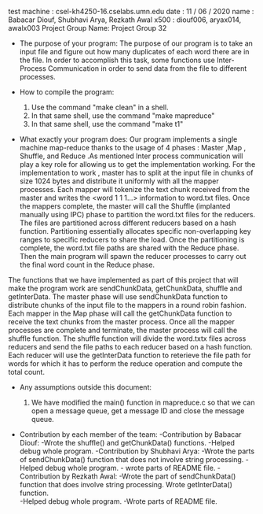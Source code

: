 test machine : csel-kh4250-16.cselabs.umn.edu
date : 11 / 06 / 2020
name : Babacar Diouf, Shubhavi Arya, Rezkath Awal
x500 : diouf006, aryax014, awalx003
Project Group Name: Project Group 32

- The purpose of your program: The purpose of our program is to take an input file and figure out how many duplicates of each word there are in
the file.   In order to accomplish this task, some functions use Inter-Process Communication in order to send data from the file to different 
processes.

- How to compile the program: 
	1) Use the command "make clean" in a shell.
	2) In that same shell, use the command "make mapreduce"
	3) In that same shell, use the command "make t1"

- What exactly your program does: Our program implements a single machine map-reduce thanks to the usage of 4 phases : Master ,Map , Shuffle, and Reduce .As mentioned  Inter process communication will play a key role for allowing us to get the implementation working. For the implementation to work , master has to split at the input file in chunks of size 1024 bytes and distribute it uniformly with all the mapper processes. Each mapper will tokenize the text chunk received from the master and writes the <word 1 1 1...> information to word.txt files.
Once the mappers complete, the master will call the Shuffle (implanted manually using IPC) phase to partition the word.txt files for the reducers. The files are partitioned across different reducers based on a hash function. Partitioning essentially allocates specific non-overlapping key ranges  to specific reducers to share the load. Once the partitioning is complete, the word.txt file paths are shared with the Reduce phase. Then the main program will spawn the reducer processes to carry out the final word count in the Reduce phase. 

The functions that we have implemented as part of this project that will make the program work are sendChunkData, getChunkData, shuffle and getInterData. The master phase will use sendChunkData function to distribute chunks of the input file to the mappers in a round robin fashion. Each mapper in the Map phase will call the getChunkData function to receive the text chunks from the master process. Once all the mapper processes are complete and terminate, the master process will call the shuffle function. The shuffle function will divide the word.txtx files across reducers and send the file paths to each reducer based on a hash function. Each reducer will use the getInterData function to reterieve the file path for words for which it has to perform the reduce operation and compute the total count.


   

- Any assumptions outside this document: 
	1) We have modified the main() function in mapreduce.c so that we can open a message queue, get a message ID and close the message queue.

- Contribution by each member of the team:
	-Contribution by Babacar Diouf: 
		-Wrote the shuffle() and getChunkData() functions.
		-Helped debug whole program.
	-Contribution by Shubhavi Arya: 
		-Wrote the parts of sendChunkData() function that does not involve string processing. 
		-Helped debug whole program.
		- wrote parts of README file.
	-Contribution by Rezkath Awal: 
		-Wrote the part of sendChunkData() function that does involve string processing. Wrote getInterData() function.  
		-Helped debug whole program.
		-Wrote parts of README file.
	

